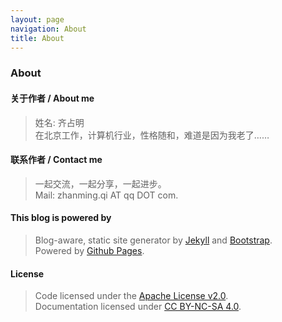 ```yaml
---
layout: page
navigation: About
title: About
---
```


### About


#### 关于作者 / About me
> 姓名: 齐占明  
> 在北京工作，计算机行业，性格随和，难道是因为我老了……

#### 联系作者 / Contact me
> 一起交流，一起分享，一起进步。  
> Mail: zhanming.qi AT qq DOT com.

#### This blog is powered by
> Blog-aware, static site generator by [Jekyll][1] and [Bootstrap][2].  
> Powered by [Github Pages][3].

#### License
> Code licensed under the [Apache License v2.0][4].   
> Documentation licensed under [CC BY-NC-SA 4.0][5].  


[0]: http://qizhanming.com
[1]: https://github.com/mojombo/jekyll
[2]: http://twitter.github.com/bootstrap/
[3]: http://pages.github.com
[4]: http://www.apache.org/licenses/LICENSE-2.0
[5]: http://creativecommons.org/licenses/by-nc-sa/4.0/

